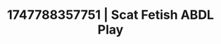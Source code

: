 ---
categories:
- Anal
- Erogenous zones
- Gothic romance
- Digital dominatrix
- Hands-on body
image: /assets/images/1747788357751.jpg
layout: post
seo:
  description: Featured content with exclusive ABDL Play, Scat Fetish. HD images available.
  keywords: ABDL Play, Scat Fetish
  og_image: /assets/images/1747788357751.jpg
  schema_type: VisualArtwork
tags:
- ABDL Play
- '#1747788357751'
- Scat Fetish
title: 1747788357751 | Scat Fetish ABDL Play
---